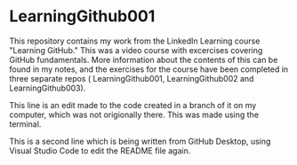 # LearningGithub001
This repository contains my work from the LinkedIn Learning course "Learning GitHub." This was a video course with excercises covering GitHub fundamentals. More information about the contents of this can be found in my notes, and the exercises for the course have been completed in three separate repos (
LearningGithub001, LearningGithub002 and LearningGithub003).

This line is an edit made to the code created in a branch of it on my computer, which was not origionally there. This was made using the terminal. 

This is a second line which is being written from GitHub Desktop, using Visual Studio Code to edit the README file again. 
